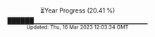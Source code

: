 <p align="center">
⏳Year Progress (20.41 %) <br>
██████▁▁▁▁▁▁▁▁▁▁▁▁▁▁▁▁▁▁▁▁▁▁▁▁ <br>
<sub>Updated: Thu, 16 Mar 2023 12:03:34 GMT</sub>
</p>

